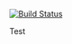[![Build Status](https://travis-ci.org/pravk/CashIn.svg?branch=master)](https://travis-ci.org/pravk/CashIn)

Test
